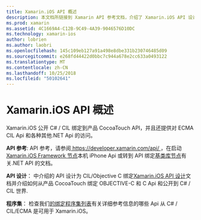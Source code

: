 ```yaml
---
title: Xamarin.iOS API 概述
description: 本文档所链接到 Xamarin API 参考文档，介绍了 Xamarin.iOS API 设计和一系列可在 Xamarin 开发中使用的程序集的指南。
ms.prod: xamarin
ms.assetid: 4C1669A4-C12B-9C49-4A39-9046576D10DC
ms.technology: xamarin-ios
author: lobrien
ms.author: laobri
ms.openlocfilehash: 145c109eb127a91a498e8dbe331b230746485d09
ms.sourcegitcommit: e268fd44422d0bbc7c944a678e2cc633a0493122
ms.translationtype: MT
ms.contentlocale: zh-CN
ms.lasthandoff: 10/25/2018
ms.locfileid: "50102641"
---
```

# <a name="xamarinios-api-overview"></a>Xamarin.iOS API 概述

Xamarin.iOS 公开 C# / CIL 绑定到产品 CocoaTouch API，并且还提供对 ECMA CIL Api 和各种其他.NET Api 的访问。

 **API 参考**: API 参考，请参阅[ https://developer.xamarin.com/api/ ](https://docs.microsoft.com/dotnet/api/)，在启动[Xamarin.iOS Framework 节点](https://docs.microsoft.com/dotnet/api/?view=xamarinios-10.8)本机 iPhone Api 或转到 API 绑定[基类库节点](https://docs.microsoft.com/dotnet/api/?view=netstandard-2.0)有关.NET API 的文档。

 **API 设计**： 中介绍的 API 设计为 CIL/Objective C 绑定[Xamarin.iOS API 设计](~/ios/internals/api-design/index.md)文档并介绍如何从产品 CocoaTouch 绑定 OBJECTIVE-C 和 C Api 和公开到 C# / CIL 世界.

 **程序集**： 检查我们[的绑定程序集列表](~/cross-platform/internals/available-assemblies.md)有关详细参考信息的哪些 Api 从 C# / CIL/ECMA 是可用于 Xamarin.iOS。
